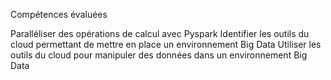 Compétences évaluées

Paralléliser des opérations de calcul avec Pyspark
Identifier les outils du cloud permettant de mettre en place un environnement Big Data
Utiliser les outils du cloud pour manipuler des données dans un environnement Big Data
